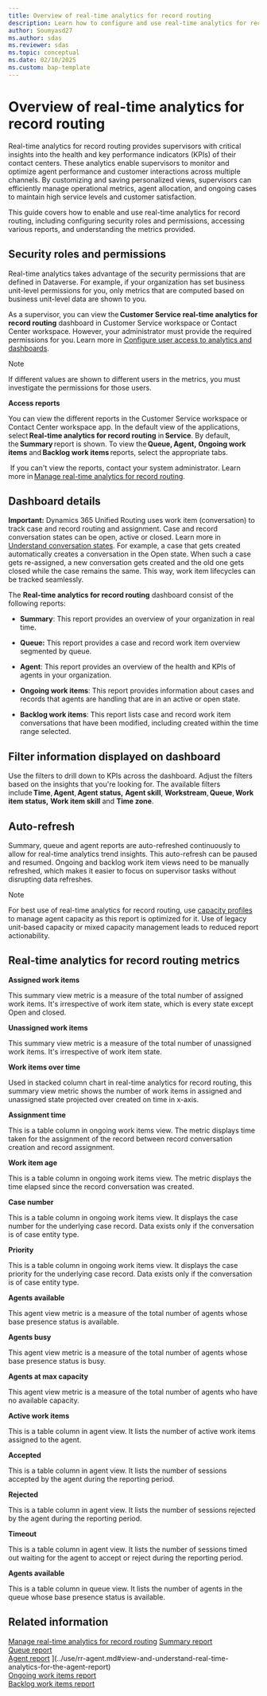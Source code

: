 ```yaml
---
title: Overview of real-time analytics for record routing
description: Learn how to configure and use real-time analytics for record routing to enhance agent performance and customer support.
author: Soumyasd27
ms.author: sdas
ms.reviewer: sdas
ms.topic: conceptual
ms.date: 02/10/2025
ms.custom: bap-template
---
```


# Overview of real-time analytics for record routing

Real-time analytics for record routing provides supervisors with critical insights into the health and key performance indicators (KPIs) of their contact centers. These analytics enable supervisors to monitor and optimize agent performance and customer interactions across multiple channels. By customizing and saving personalized views, supervisors can efficiently manage operational metrics, agent allocation, and ongoing cases to maintain high service levels and customer satisfaction.

This guide covers how to enable and use real-time analytics for record routing, including configuring security roles and permissions, accessing various reports, and understanding the metrics provided.

## Security roles and permissions

Real-time analytics takes advantage of the security permissions that are
defined in Dataverse. For example, if your organization has set business
unit-level permissions for you, only metrics that are computed based on
business unit-level data are shown to you.

As a supervisor, you can view the **Customer Service real-time analytics
for record routing** dashboard in Customer Service workspace or Contact
Center workspace. However, your administrator must provide the required
permissions for you. Learn more in [Configure user access to analytics and dashboards](../administer/configure-customer-service-analytics-insights-csh.md#configure-user-access-to-analytics-and-dashboards).

> [!NOTE]
> If different values are shown to different users in the
metrics, you must investigate the permissions for those users.

**Access reports** 

You can view the different reports in the Customer Service workspace or
Contact Center workspace app. In the default view of the applications,
select **Real-time analytics for record routing** in **Service**. By
default, the **Summary** report is shown. To view the **Queue, Agent,**
**Ongoing work items** and **Backlog work items** reports, select the
appropriate tabs. 

 If you can't view the reports, contact your system administrator. Learn
more in [Manage real-time analytics for record routing](../administer/enable-record-routing.md#manage-real-time-analytics-for-record-routing). 

## Dashboard details 

**Important:** Dynamics 365 Unified Routing uses work item
(conversation) to track case and record routing and assignment. Case and
record conversation states can be open, active or closed. Learn more in [Understand conversation states](oc-conversation-state.md#understand-conversation-states). For example, a case that gets created automatically creates a
conversation in the Open state. When such a case gets re-assigned, a new
conversation gets created and the old one gets closed while the case
remains the same. This way, work item lifecycles can be tracked
seamlessly. 

The **Real-time analytics for record routing** dashboard consist of the
following reports: 

- **Summary**: This report provides an overview of your organization in
  real time.

- **Queue:** This report provides a case and record work item overview
  segmented by queue.

- **Agent**: This report provides an overview of the health and KPIs of
  agents in your organization.

- **Ongoing work items**: This report provides information about cases
  and records that agents are handling that are in an active or open
  state.

- **Backlog work items**: This report lists case and record work item
  conversations that have been modified, including created within the
  time range selected.

## Filter information displayed on dashboard 

Use the filters to drill down to KPIs across the dashboard. Adjust the
filters based on the insights that you're looking for. The available
filters include **Time**, **Agent**, **Agent status,** **Agent skill**,
**Workstream**, **Queue**, **Work item status,** **Work item skill** and
**Time zone**. 

## Auto-refresh 

Summary, queue and agent reports are auto-refreshed continuously to
allow for real-time analytics trend insights. This auto-refresh can be
paused and resumed. Ongoing and backlog work item views need to be
manually refreshed, which makes it easier to focus on supervisor tasks
without disrupting data refreshes. 

> [!NOTE]
> For best use of real-time analytics for record routing, use [capacity profiles](../administer/capacity-profiles.md#create-and-manage-capacity-profiles) to manage agent capacity as this report is optimized for it. Use of legacy unit-based capacity or mixed capacity management leads to reduced report actionability. 

## Real-time analytics for record routing metrics

**Assigned work items**

This summary view metric is a measure of the total number of assigned
work items. It's irrespective of work item state, which is every state
except Open and closed.

**Unassigned work items**

This summary view metric is a measure of the total number of unassigned
work items. It's irrespective of work item state.

**Work items over time**

Used in stacked column chart in real-time analytics for record routing,
this summary view metric shows the number of work items in assigned and
unassigned state projected over created on time in x-axis.

**Assignment time**

This is a table column in ongoing work items view. The metric displays
time taken for the assignment of the record between record conversation
creation and record assignment.

**Work item age**

This is a table column in ongoing work items view. The metric displays
the time elapsed since the record conversation was created.

**Case number**

This is a table column in ongoing work items view. It displays the case
number for the underlying case record. Data exists only if the
conversation is of case entity type.

**Priority**

This is a table column in ongoing work items view. It displays the case
priority for the underlying case record. Data exists only if the
conversation is of case entity type.

**Agents available**

This agent view metric is a measure of the total number of agents whose
base presence status is available.

**Agents busy**

This agent view metric is a measure of the total number of agents whose
base presence status is busy.

**Agents at max capacity**

This agent view metric is a measure of the total number of agents who
have no available capacity.

**Active work items**

This is a table column in agent view. It lists the number of active work
items assigned to the agent.

**Accepted**

This is a table column in agent view. It lists the number of sessions
accepted by the agent during the reporting period.

**Rejected**

This is a table column in agent view. It lists the number of sessions
rejected by the agent during the reporting period.

**Timeout**

This is a table column in agent view. It lists the number of sessions
timed out waiting for the agent to accept or reject during the reporting
period.

**Agents available**

This is a table column in queue view. It lists the number of agents in
the queue whose base presence status is available.

## Related information

[Manage real-time analytics for record routing](../administer/enable-record-routing.md#manage-real-time-analytics-for-record-routing)
[Summary report](../use/rr-summary.md#view-and-understand-real-time-analytics-for-the-summary-report)  
[Queue report](../use/rr-queue.md#view-and-understand-real-time-analytics-for-the-queue-report)  
[Agent report](rr-agent.md#view-and-understand-real-time-analytics-for-the-agent-report) ](../use/rr-agent.md#view-and-understand-real-time-analytics-for-the-agent-report)  
[Ongoing work items report](../use/rr-ongoingworkitems.md#view-and-understand-real-time-analytics-for-the-ongoing-work-items-report)  
[Backlog work items report](../use/rr-backlogitems.md#view-and-understand-real-time-analytics-for-the-backlog-work-items-report)  
